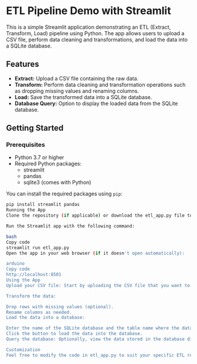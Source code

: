 # ETL Pipeline Demo with Streamlit

This is a simple Streamlit application demonstrating an ETL (Extract, Transform, Load) pipeline using Python. The app allows users to upload a CSV file, perform data cleaning and transformations, and load the data into a SQLite database.

## Features

- **Extract:** Upload a CSV file containing the raw data.
- **Transform:** Perform data cleaning and transformation operations such as dropping missing values and renaming columns.
- **Load:** Save the transformed data into a SQLite database.
- **Database Query:** Option to display the loaded data from the SQLite database.

## Getting Started

### Prerequisites

- Python 3.7 or higher
- Required Python packages:
  - streamlit
  - pandas
  - sqlite3 (comes with Python)

You can install the required packages using `pip`:

```bash
pip install streamlit pandas
Running the App
Clone the repository (if applicable) or download the etl_app.py file to your local machine.

Run the Streamlit app with the following command:

bash
Copy code
streamlit run etl_app.py
Open the app in your web browser (if it doesn't open automatically):

arduino
Copy code
http://localhost:8501
Using the App
Upload your CSV file: Start by uploading the CSV file that you want to process.

Transform the data:

Drop rows with missing values (optional).
Rename columns as needed.
Load the data into a database:

Enter the name of the SQLite database and the table name where the data will be stored.
Click the button to load the data into the database.
Query the database: Optionally, view the data stored in the database directly within the app.

Customization
Feel free to modify the code in etl_app.py to suit your specific ETL requirements. You can add more complex transformations, integrate with other databases, or include additional data sources.